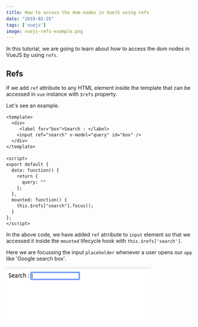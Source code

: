 ```yaml
---
title: How to access the dom nodes in VueJS using refs
date: "2019-02-25"
tags: ['vuejs']
image: vuejs-refs-example.png
---
```


In this tutorial, we are going to learn about how to access the dom nodes in VueJS by using `refs`.


## Refs

If we add `ref` attribute to any HTML element inside the template that can be accessed in `vue` instance with `$refs` property.


Let's see an example.

```html{4,15}
<template>
  <div>
     <label for="box">Search : </label>
    <input ref="search" v-model="query" id="box" />
  </div>
</template>

<script>
export default {
  data: function() {
    return {
      query: ""
    };
  },
  mounted: function() {
    this.$refs["search"].focus();
  }
};
</script>
```
In the above code, we have added `ref` atrribute to `input` element so that we accessed it inside the `mounted` lifecycle hook with `this.$refs['search']`.

Here we are focussing the input `placeholder` whenever a user opens our `app` like 'Google search box'.

![vue-refs-input-element](vue-refs-input-element.png)